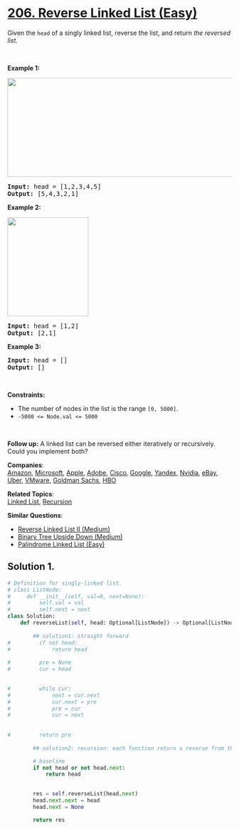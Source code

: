 # [206. Reverse Linked List (Easy)](https://leetcode.com/problems/reverse-linked-list/solution/)

<p>Given the <code>head</code> of a singly linked list, reverse the list, and return <em>the reversed list</em>.</p>

<p>&nbsp;</p>
<p><strong>Example 1:</strong></p>
<img alt="" src="https://assets.leetcode.com/uploads/2021/02/19/rev1ex1.jpg" style="width: 542px; height: 222px;">
<pre><strong>Input:</strong> head = [1,2,3,4,5]
<strong>Output:</strong> [5,4,3,2,1]
</pre>

<p><strong>Example 2:</strong></p>
<img alt="" src="https://assets.leetcode.com/uploads/2021/02/19/rev1ex2.jpg" style="width: 182px; height: 222px;">
<pre><strong>Input:</strong> head = [1,2]
<strong>Output:</strong> [2,1]
</pre>

<p><strong>Example 3:</strong></p>

<pre><strong>Input:</strong> head = []
<strong>Output:</strong> []
</pre>

<p>&nbsp;</p>
<p><strong>Constraints:</strong></p>

<ul>
	<li>The number of nodes in the list is the range <code>[0, 5000]</code>.</li>
	<li><code>-5000 &lt;= Node.val &lt;= 5000</code></li>
</ul>

<p>&nbsp;</p>
<p><strong>Follow up:</strong> A linked list can be reversed either iteratively or recursively. Could you implement both?</p>


**Companies**:  
[Amazon](https://leetcode.com/company/amazon), [Microsoft](https://leetcode.com/company/microsoft), [Apple](https://leetcode.com/company/apple), [Adobe](https://leetcode.com/company/adobe), [Cisco](https://leetcode.com/company/cisco), [Google](https://leetcode.com/company/google), [Yandex](https://leetcode.com/company/yandex), [Nvidia](https://leetcode.com/company/nvidia), [eBay](https://leetcode.com/company/ebay), [Uber](https://leetcode.com/company/uber), [VMware](https://leetcode.com/company/vmware), [Goldman Sachs](https://leetcode.com/company/goldman-sachs), [HBO](https://leetcode.com/company/hbo)

**Related Topics**:  
[Linked List](https://leetcode.com/tag/linked-list/), [Recursion](https://leetcode.com/tag/recursion/)

**Similar Questions**:
* [Reverse Linked List II (Medium)](https://leetcode.com/problems/reverse-linked-list-ii/)
* [Binary Tree Upside Down (Medium)](https://leetcode.com/problems/binary-tree-upside-down/)
* [Palindrome Linked List (Easy)](https://leetcode.com/problems/palindrome-linked-list/)

## Solution 1.

```py
# Definition for singly-linked list.
# class ListNode:
#     def __init__(self, val=0, next=None):
#         self.val = val
#         self.next = next
class Solution:
    def reverseList(self, head: Optional[ListNode]) -> Optional[ListNode]:
 
        ## solution1: straight forward
#         if not head:
#             return head
        
#         pre = None
#         cur = head

        
#         while cur:
#             next = cur.next
#             cur.next = pre
#             pre = cur
#             cur = next
            
        
#         return pre
    
        ## solution2: recursion: each function return a reverse from this root to end

        # baseline
        if not head or not head.next:
            return head

        
        res = self.reverseList(head.next)
        head.next.next = head
        head.next = None

        return res

```